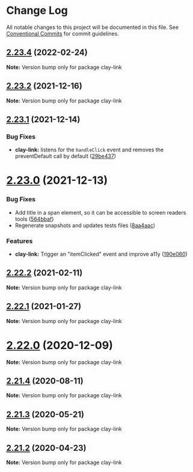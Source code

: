 # Change Log

All notable changes to this project will be documented in this file.
See [Conventional Commits](https://conventionalcommits.org) for commit guidelines.

## [2.23.4](https://github.com/liferay/clay/compare/v2.23.3...v2.23.4) (2022-02-24)

**Note:** Version bump only for package clay-link





## [2.23.2](https://github.com/liferay/clay/compare/v2.23.1...v2.23.2) (2021-12-16)

**Note:** Version bump only for package clay-link





## [2.23.1](https://github.com/liferay/clay/tree/master/packages/clay-link/compare/v2.23.0...v2.23.1) (2021-12-14)


### Bug Fixes

* **clay-link:** listens for the `handleClick` event and removes the preventDefault call by default ([29be437](https://github.com/liferay/clay/tree/master/packages/clay-link/commit/29be437))





# [2.23.0](https://github.com/liferay/clay/tree/master/packages/clay-link/compare/v2.22.4...v2.23.0) (2021-12-13)


### Bug Fixes

* Add title in a span element, so it can be accessible to screen readers tools ([564bbaf](https://github.com/liferay/clay/tree/master/packages/clay-link/commit/564bbaf))
* Regenerate snapshots and updates tests files ([8aa4aac](https://github.com/liferay/clay/tree/master/packages/clay-link/commit/8aa4aac))


### Features

* **clay-link:** Trigger an "itemClicked" event and improve a11y ([190e060](https://github.com/liferay/clay/tree/master/packages/clay-link/commit/190e060))





## [2.22.2](https://github.com/liferay/clay/tree/master/packages/clay-link/compare/v2.22.1...v2.22.2) (2021-02-11)

**Note:** Version bump only for package clay-link





## [2.22.1](https://github.com/liferay/clay/tree/master/packages/clay-link/compare/v2.22.0...v2.22.1) (2021-01-27)

**Note:** Version bump only for package clay-link





# [2.22.0](https://github.com/liferay/clay/tree/master/packages/clay-link/compare/v2.21.5...v2.22.0) (2020-12-09)

**Note:** Version bump only for package clay-link





## [2.21.4](https://github.com/liferay/clay/tree/master/packages/clay-link/compare/v2.21.3...v2.21.4) (2020-08-11)

**Note:** Version bump only for package clay-link





## [2.21.3](https://github.com/liferay/clay/tree/master/packages/clay-link/compare/v2.21.2...v2.21.3) (2020-05-21)

**Note:** Version bump only for package clay-link





## [2.21.2](https://github.com/liferay/clay/tree/master/packages/clay-link/compare/v2.21.1...v2.21.2) (2020-04-23)

**Note:** Version bump only for package clay-link
